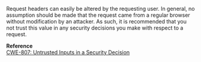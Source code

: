  Request headers can easily be altered by the requesting user. In general, no assumption should be made that the request came from a regular browser without modification by an attacker. As such, it is recommended that you not trust this value in any security decisions you make with respect to a request.  

**Reference**  
[CWE-807: Untrusted Inputs in a Security Decision](http://cwe.mitre.org/data/definitions/807.html)

